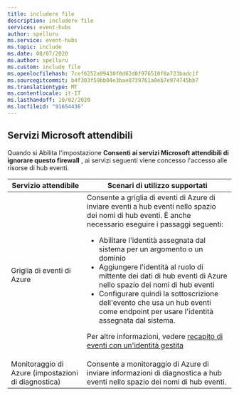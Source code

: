```yaml
---
title: includere file
description: includere file
services: event-hubs
author: spelluru
ms.service: event-hubs
ms.topic: include
ms.date: 08/07/2020
ms.author: spelluru
ms.custom: include file
ms.openlocfilehash: 7cef6252a99430f0d62d8f976510f0a723badc1f
ms.sourcegitcommit: b4f303f59bb04e3bae0739761a0eb7e974745bb7
ms.translationtype: MT
ms.contentlocale: it-IT
ms.lasthandoff: 10/02/2020
ms.locfileid: "91654436"
---
```

## <a name="trusted-microsoft-services"></a>Servizi Microsoft attendibili
Quando si Abilita l'impostazione **Consenti ai servizi Microsoft attendibili di ignorare questo firewall** , ai servizi seguenti viene concesso l'accesso alle risorse di hub eventi.

| Servizio attendibile | Scenari di utilizzo supportati | 
| --------------- | ------------------------- | 
| Griglia di eventi di Azure | Consente a griglia di eventi di Azure di inviare eventi a hub eventi nello spazio dei nomi di hub eventi. È anche necessario eseguire i passaggi seguenti: <ul><li>Abilitare l'identità assegnata dal sistema per un argomento o un dominio</li><li>Aggiungere l'identità al ruolo di mittente dei dati di hub eventi di Azure nello spazio dei nomi di hub eventi</li><li>Configurare quindi la sottoscrizione dell'evento che usa un hub eventi come endpoint per usare l'identità assegnata dal sistema.</li></ul> <p>Per altre informazioni, vedere [recapito di eventi con un'identità gestita](../articles/event-grid/managed-service-identity.md)</p>|
| Monitoraggio di Azure (impostazioni di diagnostica) | Consente a monitoraggio di Azure di inviare informazioni di diagnostica a hub eventi nello spazio dei nomi di hub eventi. |